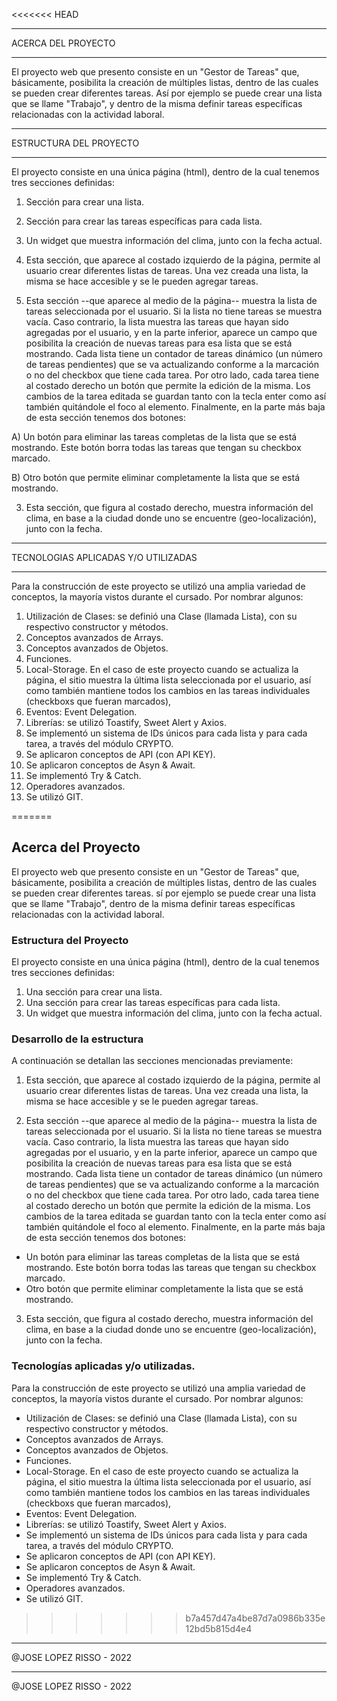 
<<<<<<< HEAD
******************************************
ACERCA DEL PROYECTO
******************************************

El proyecto web que presento consiste en un "Gestor de Tareas" que, básicamente, posibilita
la creación de múltiples listas, dentro de las cuales se pueden crear diferentes tareas.
Así por ejemplo se puede crear una lista que se llame "Trabajo",
y dentro de la misma definir tareas específicas relacionadas con la actividad laboral.


******************************************
ESTRUCTURA DEL PROYECTO
******************************************

El proyecto consiste en una única página (html), dentro de la cual tenemos 
tres secciones definidas:

1) Sección para crear una lista.
2) Sección para crear las tareas específicas para cada lista.
3) Un widget que muestra información del clima, junto con la fecha actual.


1) Esta sección, que aparece al costado izquierdo de la página, permite al usuario crear
diferentes listas de tareas. Una vez creada una lista, la misma se hace accesible y se 
le pueden agregar tareas. 

2) Esta sección --que aparece al medio de la página-- muestra la lista de tareas seleccionada
por el usuario. Si la lista no tiene tareas se muestra vacía. Caso contrario, la lista muestra
las tareas que hayan sido agregadas por el usuario, y en la parte inferior, aparece un campo
que posibilita la creación de nuevas tareas para esa lista que se está mostrando. Cada lista
tiene un contador de tareas dinámico (un número de tareas pendientes) que se va actualizando 
conforme a la marcación o no del checkbox que tiene cada tarea. Por otro lado, cada tarea 
tiene al costado derecho un botón que permite la edición de la misma. Los cambios de la tarea editada
se guardan tanto con la tecla enter como así también quitándole el foco al elemento. Finalmente,
en la parte más baja de esta sección tenemos dos botones:

A) Un botón para eliminar las tareas completas de la lista que se está mostrando. Este botón
borra todas las tareas que tengan su checkbox marcado.

B) Otro botón que permite eliminar completamente la lista que se está mostrando. 

3) Esta sección, que figura al costado derecho, muestra información del clima, en base a la ciudad
donde uno se encuentre (geo-localización), junto con la fecha.



******************************************
TECNOLOGIAS APLICADAS Y/O UTILIZADAS
******************************************

Para la construcción de este proyecto se utilizó una amplia variedad de conceptos,
la mayoría vistos durante el cursado. Por nombrar algunos:

01) Utilización de Clases: se definió una Clase (llamada Lista), con su respectivo constructor y métodos.
02) Conceptos avanzados de Arrays.
03) Conceptos avanzados de Objetos.
04) Funciones.
05) Local-Storage. En el caso de este proyecto cuando se actualiza la página, el sitio muestra la última lista seleccionada
por el usuario, así como también mantiene todos los cambios en las tareas individuales (checkboxs que fueran marcados),
06) Eventos: Event Delegation.
07) Librerías: se utilizó Toastify, Sweet Alert y Axios. 
08) Se implementó un sistema de IDs únicos para cada lista y para cada tarea, a través del módulo CRYPTO.
09) Se aplicaron conceptos de API (con API KEY).
10) Se aplicaron conceptos de Asyn & Await.
11) Se implementó Try & Catch.
12) Operadores avanzados.
12) Se utilizó GIT.



=======

## Acerca del Proyecto

El proyecto web que presento consiste en un "Gestor de Tareas" que, básicamente, posibilita a creación de múltiples listas, dentro de las cuales se pueden crear diferentes tareas. sí por ejemplo se puede crear una lista que se llame "Trabajo",  dentro de la misma definir tareas específicas relacionadas con la actividad laboral.

### Estructura del Proyecto

El proyecto consiste en una única página (html), dentro de la cual tenemos tres secciones definidas:

1) Una sección para crear una lista.
2) Una sección para crear las tareas específicas para cada lista.
3) Un widget que muestra información del clima, junto con la fecha actual.

### Desarrollo de la estructura

A continuación se detallan las secciones mencionadas previamente:

1. Esta sección, que aparece al costado izquierdo de la página, permite al usuario crear diferentes listas de tareas. Una vez creada una lista, la misma se hace accesible y se le pueden agregar tareas. 

2. Esta sección --que aparece al medio de la página-- muestra la lista de tareas seleccionada por el usuario. Si la lista no tiene tareas se muestra vacía. Caso contrario, la lista muestra las tareas que hayan sido agregadas por el usuario, y en la parte inferior, aparece un campo que posibilita la creación de nuevas tareas para esa lista que se está mostrando. Cada lista tiene un contador de tareas dinámico (un número de tareas pendientes) que se va actualizando conforme a la marcación o no del checkbox que tiene cada tarea. Por otro lado, cada tarea tiene al costado derecho un botón que permite la edición de la misma. Los cambios de la tarea editada
se guardan tanto con la tecla enter como así también quitándole el foco al elemento. Finalmente, en la parte más baja de esta sección tenemos dos botones:

* Un botón para eliminar las tareas completas de la lista que se está mostrando. Este botón borra todas las tareas que tengan su checkbox marcado.
* Otro botón que permite eliminar completamente la lista que se está mostrando. 

3. Esta sección, que figura al costado derecho, muestra información del clima, en base a la ciudad donde uno se encuentre (geo-localización), junto con la fecha.


### Tecnologías aplicadas y/o utilizadas.

Para la construcción de este proyecto se utilizó una amplia variedad de conceptos, la mayoría vistos durante el cursado. Por nombrar algunos:

* Utilización de Clases: se definió una Clase (llamada Lista), con su respectivo constructor y métodos.
* Conceptos avanzados de Arrays.
* Conceptos avanzados de Objetos.
* Funciones.
* Local-Storage. En el caso de este proyecto cuando se actualiza la página, el sitio muestra la última lista seleccionada
por el usuario, así como también mantiene todos los cambios en las tareas individuales (checkboxs que fueran marcados),
* Eventos: Event Delegation.
* Librerías: se utilizó Toastify, Sweet Alert y Axios. 
* Se implementó un sistema de IDs únicos para cada lista y para cada tarea, a través del módulo CRYPTO.
* Se aplicaron conceptos de API (con API KEY).
* Se aplicaron conceptos de Asyn & Await.
* Se implementó Try & Catch.
* Operadores avanzados.
* Se utilizó GIT.
>>>>>>> b7a457d47a4be87d7a0986b335e12bd5b815d4e4


-------------------------------------------------------------
@JOSE LOPEZ RISSO - 2022






-------------------------------------------------------------
@JOSE LOPEZ RISSO - 2022







